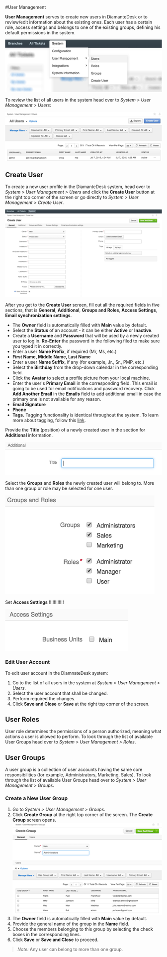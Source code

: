 #User Management

**User Management** serves to create new users in DiamanteDesk or to review/edit information about the existing ones. Each user has a certain role, access settings and belongs to one of the existing groups, defining his default permissions in the system.

![User Management](img/user_management.png)

To review the list of all users in the system head over to _System > User Management > Users_:

![User Management](img/all_users.png)

## Create User

To create a new user profile in the DiamanteDesk system, head over to _System > User Management > Users_ and click the **Create User** button at the right top corner of the screen or go directly to _System > User Management > Create User_.

![Create User](img/user_new_general.png)

After you get to the **Create User** screen, fill out all the required fields in five sections, that is **General**, **Additional**, **Groups and Roles**, **Access Settings**, **Email synchronization settings**.

* The **Owner** field is automatically filled with **Main** value by default.
* Select the **Status** of an account - it can be either **Active** or **Inactive**.
* Create a **Username** and **Password** that will be used by a newly created user to log in. **Re-Enter** the password in the following filed to make sure you typed it in correctly.
* Enter a user **Name Prefix**, if required (Mr, Ms, etc.)
* **First Name, Middle Name, Last Name**
* Enter a user **Name Suffix**, if any (for example, Jr., Sr., PMP, etc.)
* Select the **Birthday** from the drop-down calendar in the corresponding field.
* Click the **Avatar** to select a profile picture from your local machine.
* Enter the user's **Primary Email** in the corresponding field. This email is going to be used for email notifications and password recovery. Click **Add Another Email** in the **Emails** field to add additional email in case the primary one is not available for any reason.
* **Email Signature**
* **Phone**
* **Tags.** Tagging functionality is identical throughout the system. To learn more about tagging, follow this [link](tagging.md).

Provide the **Title** (position) of a newly created user in the section for **Additional** information.

![Create User](img/user_new_title.png)

Select the **Groups** and **Roles** the newly created user will belong to. More than one group or role may be selected for one user.

![Create User](img/user_new_groups_roles.png)

Set **Access Settings** !!!!!!!!!!!!

![Create User](img/user_new_access.png)

### Edit User Account

To edit user account in the DiamnateDesk system:

1. Go to the list of all users in the system at _System > User Management > Users_.
2. Select the user account that shall be changed.
3. Perform required the changes.
4. Click **Save and Close** or **Save** at the right top corner of the screen.

## User Roles

User role determines the permissions of a person authorized, meaning what actions a user is allowed to perform. To look through the list of available User Groups head over to _System > User Management > Roles_.

## User Groups

A user group is a collection of user accounts having the same core responsibilities (for example, Administrators, Marketing, Sales). To look through the list of available User Groups head over to _System > User Management > Groups_.

### Create a New User Group

1. Go to _System > User Management > Groups_.
2. Click **Create Group** at the right top corner of the screen. The **Create Group** screen opens.
![Create Group](img/create_group.png)
3. The **Owner** field is automatically filled with **Main** value by default.
4. Provide the general name of the group in the **Name** field.
5. Choose the members belonging to this group by selecting the check boxes in the corresponding lines.
6. Click **Save** or **Save and Close** to proceed.

>_Note:_ Any user can belong to more than one group.